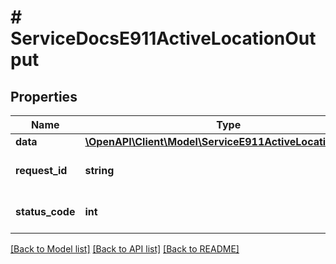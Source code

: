 # # ServiceDocsE911ActiveLocationOutput

## Properties

Name | Type | Description | Notes
------------ | ------------- | ------------- | -------------
**data** | [**\OpenAPI\Client\Model\ServiceE911ActiveLocationOutput**](ServiceE911ActiveLocationOutput.md) |  | [optional]
**request_id** | **string** | Unique id for each request | [optional]
**status_code** | **int** | HTTP response status code | [optional]

[[Back to Model list]](../../README.md#models) [[Back to API list]](../../README.md#endpoints) [[Back to README]](../../README.md)
